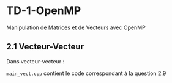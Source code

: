# TD-1-OpenMP
Manipulation de Matrices et de Vecteurs avec OpenMP

## 2.1 Vecteur-Vecteur

Dans vecteur-vecteur :

`main_vect.cpp` contient le code correspondant à la question 2.9
